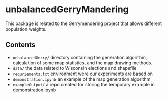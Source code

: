 # unbalancedGerryMandering

This package is related to the Gerrymendering project that allows different population weights.


## Contents
- `unbalancedGerry/` directory containing the generation algorithm, calculation of some map statistics, and the map drawing methods.
- `data/` the data related to Wisconsin elections and shapefile
- `requriements.txt` environment were our experiments are based on 
- `demonstration.ipynb`  an example of the map generation algorithm
- `exampleOutput/`  a repo created for storing the temporary example in demonstration.ipynb
